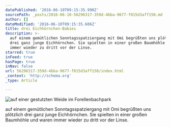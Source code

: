 ```yaml
---
datePublished: '2016-06-10T09:15:35.990Z'
sourcePath: _posts/2016-06-10-56296317-359d-4bba-9677-f015d3aff150.md
author: []
dateModified: '2016-06-10T09:15:35.606Z'
title: drei Eichhörnchen-Babies
description: >-
  auf einem gemütlichen Sonntagsspatziergang mit Omi begrüßten uns plötzlich
  drei ganz junge Eichhörnchen. Sie spielten in einer großen Baumhöhle und waren
  immer wieder zu dritt vor der Linse.
starred: true
inFeed: true
hasPage: true
inNav: false
url: 56296317-359d-4bba-9677-f015d3aff150/index.html
_context: 'http://schema.org'
_type: Article

---
```

![auf einer gestutzten Weide im Forellenbachpark](https://the-grid-user-content.s3-us-west-2.amazonaws.com/f9204a74-c7b1-454b-8bbe-5e48df3bbfff.jpg)

auf einem gemütlichen Sonntagsspatziergang mit Omi begrüßten uns plötzlich drei ganz junge Eichhörnchen. Sie spielten in einer großen Baumhöhle und waren immer wieder zu dritt vor der Linse.